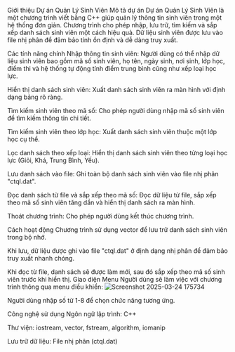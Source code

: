 Giới thiệu Dự án Quản Lý Sinh Viên
Mô tả dự án
Dự án Quản Lý Sinh Viên là một chương trình viết bằng C++ giúp quản lý thông tin sinh viên trong một hệ thống đơn giản. Chương trình cho phép nhập, lưu trữ, tìm kiếm và sắp xếp danh sách sinh viên một cách hiệu quả. Dữ liệu sinh viên được lưu vào file nhị phân để đảm bảo tính ổn định và dễ dàng truy xuất.

Các tính năng chính
Nhập thông tin sinh viên: Người dùng có thể nhập dữ liệu sinh viên bao gồm mã số sinh viên, họ tên, ngày sinh, nơi sinh, lớp học, điểm thi và hệ thống tự động tính điểm trung bình cũng như xếp loại học lực.

Hiển thị danh sách sinh viên: Xuất danh sách sinh viên ra màn hình với định dạng bảng rõ ràng.

Tìm kiếm sinh viên theo mã số: Cho phép người dùng nhập mã số sinh viên để tìm kiếm thông tin chi tiết.

Tìm kiếm sinh viên theo lớp học: Xuất danh sách sinh viên thuộc một lớp học cụ thể.

Lọc danh sách theo xếp loại: Hiển thị danh sách sinh viên theo từng loại học lực (Giỏi, Khá, Trung Bình, Yếu).

Lưu danh sách vào file: Ghi toàn bộ danh sách sinh viên vào file nhị phân "ctql.dat".

Đọc danh sách từ file và sắp xếp theo mã số: Đọc dữ liệu từ file, sắp xếp theo mã số sinh viên tăng dần và hiển thị danh sách ra màn hình.

Thoát chương trình: Cho phép người dùng kết thúc chương trình.

Cách hoạt động
Chương trình sử dụng vector để lưu trữ danh sách sinh viên trong bộ nhớ.

Khi lưu, dữ liệu được ghi vào file "ctql.dat" ở định dạng nhị phân để đảm bảo truy xuất nhanh chóng.

Khi đọc từ file, danh sách sẽ được làm mới, sau đó sắp xếp theo mã số sinh viên trước khi hiển thị.
Giao diện Menu
Người dùng sẽ làm việc với chương trình thông qua menu điều khiển:
![Screenshot 2025-03-24 175734](https://github.com/user-attachments/assets/7155ede1-5636-47d8-8de4-c7b13d3686e3)

Người dùng nhập số từ 1-8 để chọn chức năng tương ứng.

Công nghệ sử dụng
Ngôn ngữ lập trình: C++

Thư viện: iostream, vector, fstream, algorithm, iomanip

Lưu trữ dữ liệu: File nhị phân (ctql.dat)
